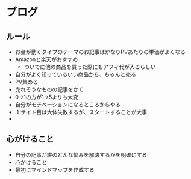 # ブログ

## ルール
- お金が動くタイプのテーマのお記事はかなりPVあたりの単価がよくなる
- Amazonと楽天がおすすめ
  -  ついでに他の商品を買った際にもアフィ代が入るらしい
- 自分がよく知っているいい商品から、ちゃんと売る
- PV集める
- 売れそうなものの記事をかく
- 0->1の方が1->5よりも大変
- 自分がモチベーションになるところからやる
- １サイト目は大体失敗するが、スタートすることが大事
- 



## 心がけること
- 自分の記事が誰のどんな悩みを解決するかを明確にする
- 心がけること
- 最初にマインドマップを作成する

## 



##



